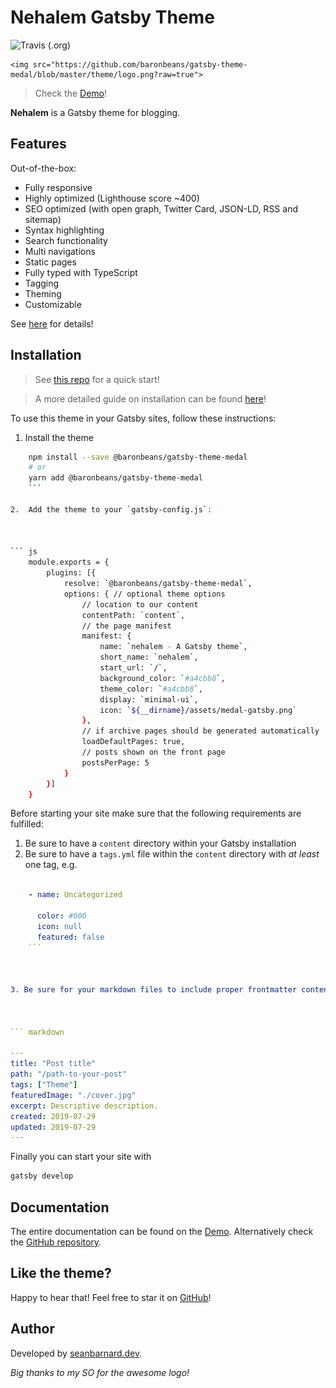 # Nehalem Gatsby Theme

![Travis (.org)](https://img.shields.io/travis/baronbeans/gatsby-theme-medal)

<p align="center">

    <img src="https://github.com/baronbeans/gatsby-theme-medal/blob/master/theme/logo.png?raw=true">

</p>

> Check the [Demo](https://nehalem.netlify.com)!

**Nehalem** is a Gatsby theme for blogging.

## Features

Out-of-the-box:

* Fully responsive
* Highly optimized (Lighthouse score ~400)
* SEO optimized (with open graph, Twitter Card, JSON-LD, RSS and sitemap)
* Syntax highlighting
* Search functionality
* Multi navigations
* Static pages
* Fully typed with TypeScript
* Tagging
* Theming
* Customizable

See [here](https://nehalem.netlify.com/features) for details!

## Installation

> See [this repo](https://github.com/nehalist/gatsby-starter-nehalem) for a quick start!

> A more detailed guide on installation can be found [here](https://nehalem.netlify.com/getting-started)!

To use this theme in your Gatsby sites, follow these instructions:

1.  Install the theme

    

``` sh
    npm install --save @baronbeans/gatsby-theme-medal
    # or
    yarn add @baronbeans/gatsby-theme-medal
    ```

2.  Add the theme to your `gatsby-config.js`:

    

``` js
    module.exports = {
        plugins: [{
            resolve: `@baronbeans/gatsby-theme-medal`,
            options: { // optional theme options
                // location to our content
                contentPath: `content`,
                // the page manifest
                manifest: {
                    name: `nehalem - A Gatsby theme`,
                    short_name: `nehalem`,
                    start_url: `/`,
                    background_color: `#a4cbb8`,
                    theme_color: `#a4cbb8`,
                    display: `minimal-ui`,
                    icon: `${__dirname}/assets/medal-gatsby.png`
                },
                // if archive pages should be generated automatically
                loadDefaultPages: true,
                // posts shown on the front page
                postsPerPage: 5
            }
        }]
    }
```

    

Before starting your site make sure that the following requirements are fulfilled:

1. Be sure to have a `content` directory within your Gatsby installation
2. Be sure to have a `tags.yml` file within the `content` directory with _at least_ one tag, e.g.

   

    

``` yaml

    - name: Uncategorized

      color: #000
      icon: null
      featured: false
    ```

      

3. Be sure for your markdown files to include proper frontmatter content, e.g.:

   

``` markdown

---
title: "Post title"
path: "/path-to-your-post"
tags: ["Theme"]
featuredImage: "./cover.jpg"
excerpt: Descriptive description.
created: 2019-07-29
updated: 2019-07-29
---

```

Finally you can start your site with

``` sh
gatsby develop
```

## Documentation

The entire documentation can be found on the [Demo](https://nehalem.netlify.com). Alternatively check 
the [GitHub repository](https://github.com/baronbeans/gatsby-theme-medal/tree/master/demo/content/posts).

## Like the theme?

Happy to hear that! Feel free to star it on [GitHub](https://github.com/baronbeans/gatsby-theme-medal)!

## Author

Developed by [seanbarnard.dev](https://seanbarnard.dev).

*Big thanks to my SO for the awesome logo!*
